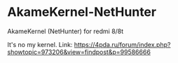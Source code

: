 # AkameKernel-NetHunter
AkameKernel (NetHunter) for redmi 8/8t

It's no my kernel. Link: https://4pda.ru/forum/index.php?showtopic=973206&view=findpost&p=99586666
